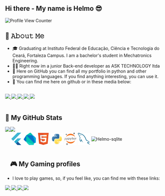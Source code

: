 ## Hi there - My name is Helmo 😎 
![Profile View Counter](https://komarev.com/ghpvc/?username=HelmoFilho)

## :book: 𝙰𝚋𝚘𝚞𝚝 𝙼𝚎
- 🎓 Graduating at Instituto Federal de Educação, Ciência e Tecnologia do Ceará, Fortaleza Campus. I am a bachelor's student in Mechatronics Engineering. 
- :man_technologist: Right now im a junior Back-end developer as ASK TECHNOLOGY ltda 
- 💼 Here on GitHub you can find all my portfolio in python and other programming languages. If you find anything interesting, you can use it.
- 🎯 You can find me here on github or in these media below: 

</br>

<div>
    <a href = "mailto:helmofilho09@gmail.com" target = "_blank"> <img src = "https://img.shields.io/badge/Gmail-D14836?style=for-the-badge&logo=gmail&logoColor=white">  </a>
    <a href = "https://www.instagram.com/helmofilho09/" target = "_blank"> <img src = "https://img.shields.io/badge/Instagram-E4405F?style=for-the-badge&logo=instagram&logoColor=white"> </a>
    <a href = "https://discordapp.com/users/675473453708738571/" target = "_blank"> <img src = "https://img.shields.io/badge/Discord-7289DA?style=for-the-badge&logo=discord&logoColor=white">  </a>
    <a href = "https://twitter.com/FilhoHelmo" target = "_blank"> <img src = "https://img.shields.io/badge/Twitter-1DA1F2?style=for-the-badge&logo=twitter&logoColor=white"> </a>
    <a href = "http://www.linkedin.com/in/helmo-filho-02370b141" target = "_blank"> <img src = "https://img.shields.io/badge/LinkedIn-0077B5?style=for-the-badge&logo=linkedin&logoColor=white"> </a>
</div>

</br>

## :dizzy: My GitHub Stats

<div>
    <img height = "175em" align = "left" src = "https://github-readme-stats.vercel.app/api?username=HelmoFilho&show_icons=true&theme=merko&include_all_commits=true">
    <img height = "175em" src = "https://github-readme-stats.vercel.app/api/top-langs/?username=HelmoFilho&layout=compact&show_icons=true&theme=merko">    
</div>

<div>
    <img align = "center" height = "40" width = "40" alt = "Helmo-flutter" src='https://raw.githubusercontent.com/devicons/devicon/master/icons/flutter/flutter-original.svg'>
    <img align = "center" height = "40" width = "40" alt = "Helmo-dart" src='https://raw.githubusercontent.com/devicons/devicon/master/icons/dart/dart-original.svg'>
    <img align = "center" height = "40" width = "40" alt = "Helmo-html" src='https://raw.githubusercontent.com/devicons/devicon/master/icons/html5/html5-original.svg'>
    <img align = "center" height = "40" width = "40" alt = "Helmo-python" src='https://raw.githubusercontent.com/devicons/devicon/master/icons/python/python-original.svg'>
    <img align = "center" height = "40" width = "40" alt = "Helmo-jupyter" src='https://raw.githubusercontent.com/devicons/devicon/master/icons/jupyter/jupyter-original-wordmark.svg'>
    <img align = "center" height = "40" width = "40" alt = "Helmo-mysql" src='https://raw.githubusercontent.com/devicons/devicon/master/icons/mysql/mysql-original.svg'>
    <img align = "center" height = "40" width = "40" alt = "Helmo-sqlite" src='https://www.vectorlogo.zone/logos/sqlite/sqlite-icon.svg'>

</div>

</br>

## :video_game: My Gaming profiles

- I love to play games, so, if you feel like, you can find me with these links:

<div>
    <a href = "https://steamcommunity.com/id/berawecker09/" target = "_blank"> <img src = "https://img.shields.io/badge/Steam-000000?style=for-the-badge&logo=steam&logoColor=white"> </a>
    <a href = "http://live.xbox.com/Profile?berawecker" target = "_blank"> <img src = "https://img.shields.io/badge/Xbox-107C10?style=for-the-badge&logo=xbox&logoColor=white"> </a>
    <a href = "https://nin.codes/helmoswitch" target = "_blank"> <img src = "https://img.shields.io/badge/Nintendo_Switch-E60012?style=for-the-badge&logo=nintendo-switch&logoColor=white"> </a>
    <a href = "https://nin.codes/helmo3ds" target = "_blank"> <img src = "https://img.shields.io/badge/Nintendo_3DS-D12228?style=for-the-badge&logo=nintendo-3ds&logoColor=white"> </a>

</div>

<br/>
